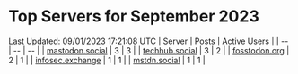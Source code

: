 # Top Servers for September 2023
Last Updated: 09/01/2023 17:21:08 UTC
| Server | Posts | Active Users |
| -- | -- | -- |
| [mastodon.social](https://mastodon.social/tags/PowerShell) | 3 | 3 |
| [techhub.social](https://techhub.social/tags/PowerShell) | 3 | 2 |
| [fosstodon.org](https://fosstodon.org/tags/PowerShell) | 2 | 1 |
| [infosec.exchange](https://infosec.exchange/tags/PowerShell) | 1 | 1 |
| [mstdn.social](https://mstdn.social/tags/PowerShell) | 1 | 1 |

